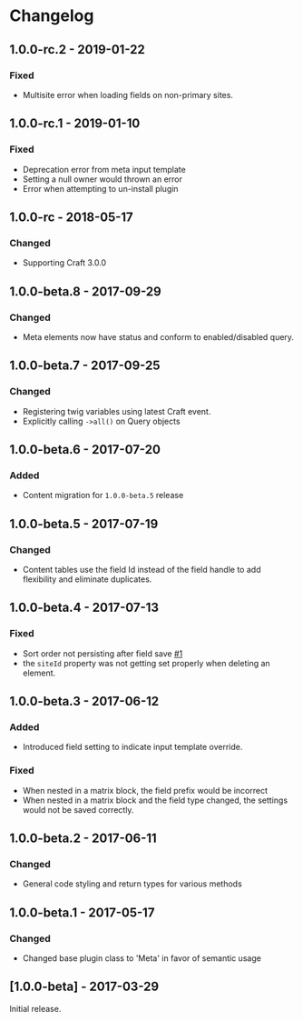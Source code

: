 Changelog
=========
## 1.0.0-rc.2 - 2019-01-22
### Fixed
- Multisite error when loading fields on non-primary sites.

## 1.0.0-rc.1 - 2019-01-10
### Fixed
- Deprecation error from meta input template
- Setting a null owner would thrown an error
- Error when attempting to un-install plugin

## 1.0.0-rc - 2018-05-17
### Changed
- Supporting Craft 3.0.0

## 1.0.0-beta.8 - 2017-09-29
### Changed
- Meta elements now have status and conform to enabled/disabled query.

## 1.0.0-beta.7 - 2017-09-25
### Changed
- Registering twig variables using latest Craft event.
- Explicitly calling `->all()` on Query objects

## 1.0.0-beta.6 - 2017-07-20
### Added
- Content migration for `1.0.0-beta.5` release

## 1.0.0-beta.5 - 2017-07-19
### Changed
- Content tables use the field Id instead of the field handle to add flexibility and eliminate duplicates.

## 1.0.0-beta.4 - 2017-07-13
### Fixed
- Sort order not persisting after field save [#1](https://github.com/flipboxfactory/meta/issues/1)
- the `siteId` property was not getting set properly when deleting an element.

## 1.0.0-beta.3 - 2017-06-12
### Added
- Introduced field setting to indicate input template override.

### Fixed
- When nested in a matrix block, the field prefix would be incorrect
- When nested in a matrix block and the field type changed, the settings would not be saved correctly. 

## 1.0.0-beta.2 - 2017-06-11
### Changed
- General code styling and return types for various methods

## 1.0.0-beta.1 - 2017-05-17
### Changed
- Changed base plugin class to 'Meta' in favor of semantic usage

## [1.0.0-beta] - 2017-03-29
Initial release.
